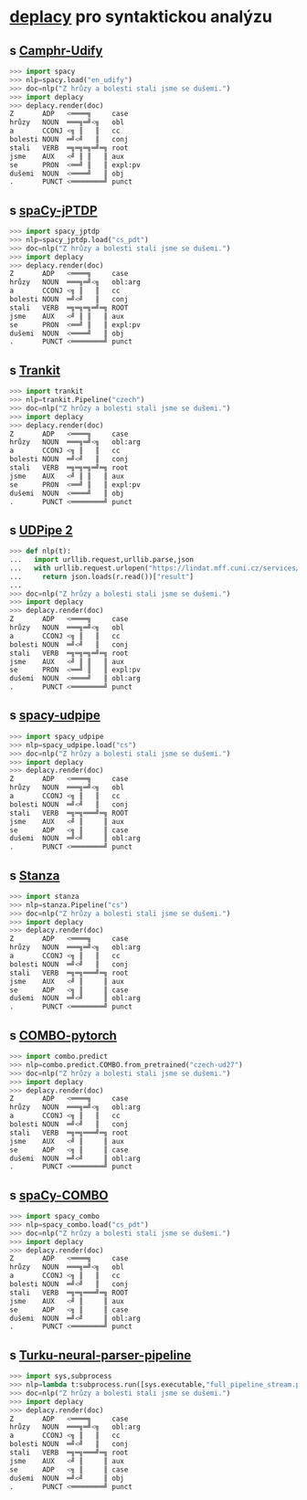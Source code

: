 # [deplacy](https://koichiyasuoka.github.io/deplacy/) pro syntaktickou analýzu

## s [Camphr-Udify](https://camphr.readthedocs.io/en/latest/notes/udify.html)

```py
>>> import spacy
>>> nlp=spacy.load("en_udify")
>>> doc=nlp("Z hrůzy a bolesti stali jsme se dušemi.")
>>> import deplacy
>>> deplacy.render(doc)
Z       ADP   <════╗     case
hrůzy   NOUN  ═══╗═╝<╗   obl
a       CCONJ <╗ ║   ║   cc
bolesti NOUN  ═╝<╝   ║   conj
stali   VERB  ═╗═╗═╗═╝═╗ root
jsme    AUX   <╝ ║ ║   ║ aux
se      PRON  <══╝ ║   ║ expl:pv
dušemi  NOUN  <════╝   ║ obj
.       PUNCT <════════╝ punct
```

## s [spaCy-jPTDP](https://github.com/KoichiYasuoka/spaCy-jPTDP)

```py
>>> import spacy_jptdp
>>> nlp=spacy_jptdp.load("cs_pdt")
>>> doc=nlp("Z hrůzy a bolesti stali jsme se dušemi.")
>>> import deplacy
>>> deplacy.render(doc)
Z       ADP   <════╗     case
hrůzy   NOUN  ═══╗═╝<╗   obl:arg
a       CCONJ <╗ ║   ║   cc
bolesti NOUN  ═╝<╝   ║   conj
stali   VERB  ═╗═╗═╗═╝═╗ ROOT
jsme    AUX   <╝ ║ ║   ║ aux
se      PRON  <══╝ ║   ║ expl:pv
dušemi  NOUN  <════╝   ║ obj
.       PUNCT <════════╝ punct
```

## s [Trankit](https://github.com/nlp-uoregon/trankit)

```py
>>> import trankit
>>> nlp=trankit.Pipeline("czech")
>>> doc=nlp("Z hrůzy a bolesti stali jsme se dušemi.")
>>> import deplacy
>>> deplacy.render(doc)
Z       ADP   <════╗     case
hrůzy   NOUN  ═══╗═╝<╗   obl:arg
a       CCONJ <╗ ║   ║   cc
bolesti NOUN  ═╝<╝   ║   conj
stali   VERB  ═╗═╗═╗═╝═╗ root
jsme    AUX   <╝ ║ ║   ║ aux
se      PRON  <══╝ ║   ║ expl:pv
dušemi  NOUN  <════╝   ║ obj
.       PUNCT <════════╝ punct
```

## s [UDPipe 2](http://ufal.mff.cuni.cz/udpipe/2)

```py
>>> def nlp(t):
...   import urllib.request,urllib.parse,json
...   with urllib.request.urlopen("https://lindat.mff.cuni.cz/services/udpipe/api/process?model=cs&tokenizer&tagger&parser&data="+urllib.parse.quote(t)) as r:
...     return json.loads(r.read())["result"]
...
>>> doc=nlp("Z hrůzy a bolesti stali jsme se dušemi.")
>>> import deplacy
>>> deplacy.render(doc)
Z       ADP   <════╗     case
hrůzy   NOUN  ═══╗═╝<╗   obl
a       CCONJ <╗ ║   ║   cc
bolesti NOUN  ═╝<╝   ║   conj
stali   VERB  ═╗═╗═╗═╝═╗ root
jsme    AUX   <╝ ║ ║   ║ aux
se      PRON  <══╝ ║   ║ expl:pv
dušemi  NOUN  <════╝   ║ obl:arg
.       PUNCT <════════╝ punct
```

## s [spacy-udpipe](https://github.com/TakeLab/spacy-udpipe)

```py
>>> import spacy_udpipe
>>> nlp=spacy_udpipe.load("cs")
>>> doc=nlp("Z hrůzy a bolesti stali jsme se dušemi.")
>>> import deplacy
>>> deplacy.render(doc)
Z       ADP   <════╗     case
hrůzy   NOUN  ═══╗═╝<╗   obl
a       CCONJ <╗ ║   ║   cc
bolesti NOUN  ═╝<╝   ║   conj
stali   VERB  ═╗═╗═══╝═╗ ROOT
jsme    AUX   <╝ ║     ║ aux
se      ADP   <╗ ║     ║ case
dušemi  NOUN  ═╝<╝     ║ obl:arg
.       PUNCT <════════╝ punct
```

## s [Stanza](https://stanfordnlp.github.io/stanza)

```py
>>> import stanza
>>> nlp=stanza.Pipeline("cs")
>>> doc=nlp("Z hrůzy a bolesti stali jsme se dušemi.")
>>> import deplacy
>>> deplacy.render(doc)
Z       ADP   <════╗     case
hrůzy   NOUN  ═══╗═╝<╗   obl:arg
a       CCONJ <╗ ║   ║   cc
bolesti NOUN  ═╝<╝   ║   conj
stali   VERB  ═╗═╗═══╝═╗ root
jsme    AUX   <╝ ║     ║ aux
se      ADP   <╗ ║     ║ case
dušemi  NOUN  ═╝<╝     ║ obl:arg
.       PUNCT <════════╝ punct
```

## s [COMBO-pytorch](https://gitlab.clarin-pl.eu/syntactic-tools/combo)

```py
>>> import combo.predict
>>> nlp=combo.predict.COMBO.from_pretrained("czech-ud27")
>>> doc=nlp("Z hrůzy a bolesti stali jsme se dušemi.")
>>> import deplacy
>>> deplacy.render(doc)
Z       ADP   <════╗     case
hrůzy   NOUN  ═══╗═╝<╗   obl:arg
a       CCONJ <╗ ║   ║   cc
bolesti NOUN  ═╝<╝   ║   conj
stali   VERB  ═╗═╗═══╝═╗ root
jsme    AUX   <╝ ║     ║ aux
se      ADP   <╗ ║     ║ case
dušemi  NOUN  ═╝<╝     ║ obl:arg
.       PUNCT <════════╝ punct
```

## s [spaCy-COMBO](https://github.com/KoichiYasuoka/spaCy-COMBO)

```py
>>> import spacy_combo
>>> nlp=spacy_combo.load("cs_pdt")
>>> doc=nlp("Z hrůzy a bolesti stali jsme se dušemi.")
>>> import deplacy
>>> deplacy.render(doc)
Z       ADP   <════╗     case
hrůzy   NOUN  ═══╗═╝<╗   obl
a       CCONJ <╗ ║   ║   cc
bolesti NOUN  ═╝<╝   ║   conj
stali   VERB  ═╗═╗═══╝═╗ ROOT
jsme    AUX   <╝ ║     ║ aux
se      ADP   <╗ ║     ║ case
dušemi  NOUN  ═╝<╝     ║ obl:arg
.       PUNCT <════════╝ punct
```

## s [Turku-neural-parser-pipeline](https://turkunlp.org/Turku-neural-parser-pipeline/)

```py
>>> import sys,subprocess
>>> nlp=lambda t:subprocess.run([sys.executable,"full_pipeline_stream.py","--gpu","-1","--conf","models_cs_pdt/pipelines.yaml"],cwd="Turku-neural-parser-pipeline",input=t,encoding="utf-8",stdout=subprocess.PIPE).stdout
>>> doc=nlp("Z hrůzy a bolesti stali jsme se dušemi.")
>>> import deplacy
>>> deplacy.render(doc)
Z       ADP   <════╗     case
hrůzy   NOUN  ═══╗═╝<╗   obl:arg
a       CCONJ <╗ ║   ║   cc
bolesti NOUN  ═╝<╝   ║   conj
stali   VERB  ═╗═╗═══╝═╗ root
jsme    AUX   <╝ ║     ║ aux
se      ADP   <╗ ║     ║ case
dušemi  NOUN  ═╝<╝     ║ obj
.       PUNCT <════════╝ punct
```


